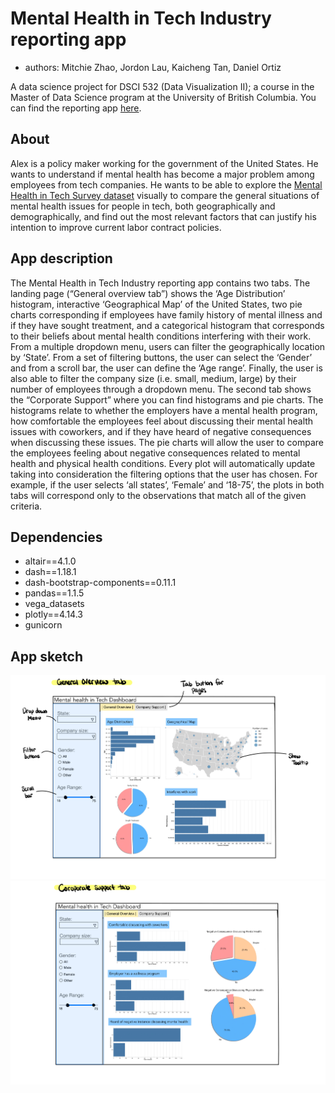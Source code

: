 # Mental Health in Tech Industry reporting app
* authors: Mitchie Zhao, Jordon Lau, Kaicheng Tan, Daniel Ortiz

A data science project for DSCI 532 (Data Visualization II); a course in the Master of Data Science program at the University of British Columbia. You can find the reporting app [here](https://dsci532-viz-g8.herokuapp.com/).

## About

Alex is a policy maker working for the government of the United States. He wants to understand if mental health has become a major problem among employees from tech companies. He wants to be able to explore the [Mental Health in Tech Survey dataset](https://www.kaggle.com/osmi/mental-health-in-tech-survey) visually to compare the general situations of mental health issues for people in tech, both geographically and demographically, and find out the most relevant factors that can justify his intention to improve current labor contract policies.

## App description

The Mental Health in Tech Industry reporting app contains two tabs. The landing page (“General overview tab”) shows the ‘Age Distribution’ histogram, interactive ‘Geographical Map’ of the United States, two pie charts corresponding if employees have family history of mental illness and if they have sought treatment, and a categorical histogram that corresponds to their beliefs about mental health conditions interfering with their work. From a multiple dropdown menu, users can filter the geographically location by ‘State’. From a set of filtering buttons, the user can select the ‘Gender’ and from a scroll bar, the user can define the ‘Age range’. Finally, the user is also able to filter the company size (i.e. small, medium, large) by their number of employees through a dropdown menu. The second tab shows the “Corporate Support” where you can find histograms and pie charts. The histograms relate to whether the employers have a mental health program, how comfortable the employees feel about discussing their mental health issues with coworkers, and if they have heard of negative consequences when discussing these issues. The pie charts will allow the user to compare the employees feeling about negative consequences related to mental health and physical health conditions. Every plot will automatically update taking into consideration the filtering options that the user has chosen. For example, if the user selects ‘all states’, ‘Female’ and ‘18-75’, the plots in both tabs will correspond only to the observations that match all of the given criteria.

## Dependencies

- altair==4.1.0
- dash==1.18.1
- dash-bootstrap-components==0.11.1
- pandas==1.1.5
- vega_datasets
- plotly==4.14.3
- gunicorn


## App sketch
![](img/dashboard_sketch1.png)
![](img/dashboard_sketch2.png)

